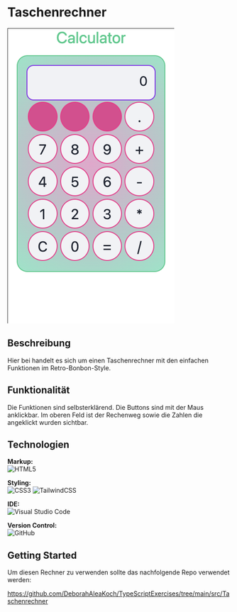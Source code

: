 # Taschenrechner

<img src="./Taschenrechner.png">

## Beschreibung

<p> Hier bei handelt es sich um einen Taschenrechner mit den einfachen Funktionen im Retro-Bonbon-Style.</p>

## Funktionalität

<p>Die Funktionen sind selbsterklärend. Die Buttons sind mit der Maus anklickbar. Im oberen Feld ist der Rechenweg sowie die Zahlen die angeklickt wurden sichtbar.</p>

## Technologien

**Markup:**  
![HTML5](https://img.shields.io/badge/html5-%23E34F26.svg?style=for-the-badge&logo=html5&logoColor=white)

**Styling:**  
![CSS3](https://img.shields.io/badge/css3-%231572B6.svg?style=for-the-badge&logo=css3&logoColor=white)
![TailwindCSS](https://img.shields.io/badge/tailwindcss-%2338B2AC.svg?style=for-the-badge&logo=tailwind-css&logoColor=white)

**IDE:**  
![Visual Studio Code](https://img.shields.io/badge/Visual%20Studio%20Code-0078d7.svg?style=for-the-badge&logo=visual-studio-code&logoColor=white)

**Version Control:**  
![GitHub](https://img.shields.io/badge/github-%23121011.svg?style=for-the-badge&logo=github&logoColor=white)

## Getting Started

<p> Um diesen Rechner zu verwenden sollte das nachfolgende Repo verwendet werden:

<a>https://github.com/DeborahAleaKoch/TypeScriptExercises/tree/main/src/Taschenrechner</a>

</p>
